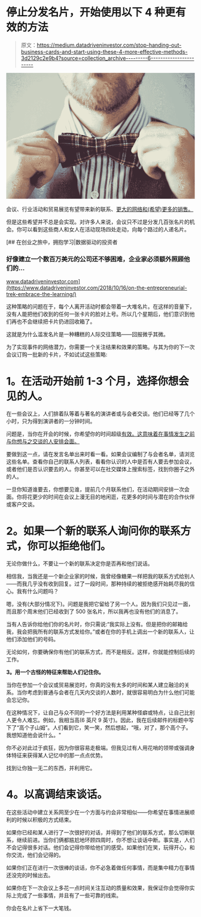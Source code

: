 # 停止分发名片，开始使用以下 4 种更有效的方法

> 原文：<https://medium.datadriveninvestor.com/stop-handing-out-business-cards-and-start-using-these-4-more-effective-methods-3d2129c2e9b4?source=collection_archive---------6----------------------->

![](img/3877b6f8e84b6dc857717fceef9d9259.png)

会议、行业活动和贸易展览有望带来新的联系、[更大的网络和(希望)更多的销售。](https://minutes.co/how-to-build-an-exceptional-network-that-benefits-you-personally-and-professionally/)

但是这些希望并不总是会实现。对许多人来说，会议只不过是分发几百张名片的机会。你可以看到这些商人和女人在活动现场四处走动，向每个路过的人递名片。

[](https://www.datadriveninvestor.com/2018/10/16/on-the-entrepreneurial-trek-embrace-the-learning/) [## 在创业之旅中，拥抱学习|数据驱动的投资者

### 好像建立一个数百万美元的公司还不够困难，企业家必须额外照顾他们的…

www.datadriveninvestor.com](https://www.datadriveninvestor.com/2018/10/16/on-the-entrepreneurial-trek-embrace-the-learning/) 

这种策略的问题在于，每个人离开活动时都会带着一大堆名片。在这样的音量下，没有人能把他们收到的任何一张卡片的脸对上号。所以几个星期后，他们意识到他们再也不会继续把卡片扔进回收箱了。

这就是为什么滥发名片是一种糟糕的人际交往策略——回报微乎其微。

为了实现事件的网络潜力，你需要一个关注结果和效果的策略。与其为你的下一次会议订购一批新的卡片，不如试试这些策略:

# **1。在活动开始前 1-3 个月，选择你想会见的人。**

在一些会议上，人们排着队等着与著名的演讲者或与会者交谈。他们已经等了几个小时，只为得到演讲者的一分钟时间。

问题是，当你在开会的时候，你希望你的时间超级[有效。这意味着在事情发生之前与你想与之交谈的人安排会面。](https://www.fastcompany.com/90389293/its-easy-to-lose-focus-on-goals-heres-how-to-stay-self-disciplined)

要做到这一点，请在发言名单出来时看一看。如果会议编制了与会者名单，请浏览这些名单。查看你自己的联系人列表，看看你认识的人中是否有人要去参加会议，或者他们是否认识要去的人。你甚至可以在社交媒体上搜索标签，找到你圈子之外的人。

一旦你知道谁要去，你想要见谁，提前几个月联系他们，在活动期间安排一次会面。你将花更少的时间在会议上漫无目的地闲逛，花更多的时间与潜在的合作伙伴或客户交谈。

# **2。如果一个新的联系人询问你的联系方式，你可以拒绝他们。**

无论你做什么，不要让一个新的联系决定你是否再和他们说话。

相信我，当我还是一个新企业家的时候，我曾经像糖果一样把我的联系方式给别人——而我几乎没有收到回复。过了一段时间，那种持续的被拒绝感开始耗尽我的信心。我有什么问题吗？

嗯，没有(大部分情况下)。问题是我把它留给了另一个人。因为我们只见过一面，而且那个周末他们已经收到了 500 张名片，所以我再也没有他们的消息了。

当有人告诉你给他们你的名片时，你只需说:“我实际上没有。但是把你的邮箱给我，我会把我所有的联系方式发给你。”或者在你的手机上调出一个新的联系人，让他们添加他们的号码。

无论如何，你要确保你有他们的联系方式，而不是相反。这样，你就能控制后续的工作。

**3。用一个古怪的特征来帮助人们记住你。**

当你在参加一个会议或贸易展览时，你真的没有太多的时间和某人建立融洽的关系。当你考虑到普通与会者在几天内交谈的人数时，就很容易明白为什么他们可能会忘记你。

在这种情况下，让自己与众不同的一个好方法是利用某种怪癖或特点，让自己比别人更令人难忘。例如，我相当高(6 英尺 9 英寸)。因此，我在后续邮件的标题中写下了“高个子山姆”。人们看到它，笑一笑，然后想起，“哦，对了，那个高个子。我想知道他会说什么。"

你不必对此过于疯狂，因为你很容易走极端。但我见过有人用花哨的领带或强调身体特征来获得某人记忆中的那一点点优势。

找到让你独一无二的东西，并利用它。

# **4。以高调结束谈话。**

在这些活动中建立关系网至少在一个方面与约会非常相似——你希望在事情进展顺利的时候以积极的方式结束。

如果你已经和某人进行了一次很好的对话，并得到了他们的联系方式，那么切断联系，继续前进。当你们俩都尴尬地环顾四周时，你不想让谈话中断。事实是，人们不会记得很多对话。他们会记得你带给他们的感受。如果他们在笑，玩得开心，和你交流，他们会记得的。

如果你们正在进行一次很棒的谈话，你不必急着做任何事情，而是集中精力在事情还没完的时候出去。

如果你在下一次会议上多花一点时间关注互动的质量和效果，我保证你会觉得你实际上完成了一些事情，并且有了一些可靠的线索。

你会在名片上省下一大笔钱。